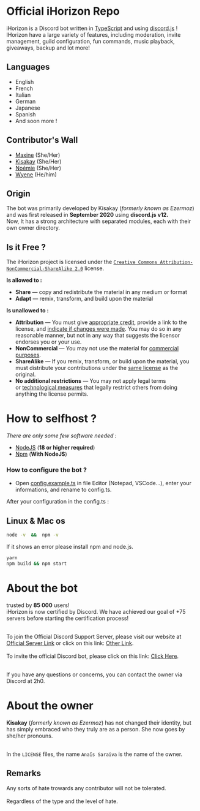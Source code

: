 # Official iHorizon Repo

iHorizon is a Discord bot written in [TypeScript](https://www.typescriptlang.org/) and using [discord.js](https://discord.js.org) !
<br>
IHorizon have a large variety of features, including moderation, invite management, guild configuration, fun commands, music playback, giveaways, backup and lot more!

## Languages
* English
* French
* Italian
* German
* Japanese
* Spanish
* And soon more !

## Contributor's Wall

- [Maxine](https://github.com/mxi1n) (She/Her)
- [Kisakay](https://github.com/Kisakay) (She/Her)
- [Noémie](https://github.com/name-shitty-github-profile) (She/Her)
- [Wyene](https://github.com/WyeneCloud) (He/him)

## Origin
The bot was primarily developed by Kisakay (*formerly known as Ezermoz*) and was first released in **September 2020** using **discord.js v12.**<br>
Now, It has a strong architecture with separated modules, each with their own owner directory.

## Is it Free ?
The iHorizon project is licensed under the  [`Creative Commons Attribution-NonCommercial-ShareAlike 2.0`](https://creativecommons.org/licenses/by-nc-sa/2.0/) license.

**Is allowed to :**
-   **Share** — copy and redistribute the material in any medium or format
-   **Adapt** — remix, transform, and build upon the material

**Is unallowed to :**

-   **Attribution** — You must give [appropriate credit](https://creativecommons.org/licenses/by-nc-sa/2.0/#), provide a link to the license, and [indicate if changes were made](https://creativecommons.org/licenses/by-nc-sa/2.0/#). You may do so in any reasonable manner, but not in any way that suggests the licensor endorses you or your use.
-   **NonCommercial** — You may not use the material for [commercial purposes](https://creativecommons.org/licenses/by-nc-sa/2.0/#).
-   **ShareAlike** — If you remix, transform, or build upon the material, you must distribute your contributions under the [same license](https://creativecommons.org/licenses/by-nc-sa/2.0/#) as the original.
-   **No additional restrictions** — You may not apply legal terms or [technological measures](https://creativecommons.org/licenses/by-nc-sa/2.0/#) that legally restrict others from doing anything the license permits.

# How to selfhost ?

_There are only some few software needed :_
- [NodeJS](https://nodejs.org) (**18 or higher required**)
- [Npm](https://npmjs.com) (**With NodeJS**)

### How to configure the bot ?
* Open [config.example.ts](https://github.com/ihrz/ihrz/blob/main/src/files/config.example.ts) in file Editor (Notepad, VSCode...), enter your informations, and rename to config.ts.

After your configuration in the config.ts :

## Linux & Mac os
```bash
node -v  &&  npm -v
```
If it shows an error please install npm and node.js.
```bash
yarn
npm build && npm start
```

# About the bot
trusted by **85 000** users!
<br>
iHorizon is now certified by Discord. We have achieved our goal of +75 servers before starting the certification process!<br><br>

To join the Official Discord Support Server, please visit our website at [Official Server Link](http://discord.ihorizon.me/) or click on this link: [Other Link](https://discord.gg/ZpBPGNsAsu).<br><br>
To invite the official Discord bot, please click on this link: [Click Here](https://discord.com/api/oauth2/authorize?client_id=945202900907470899&permissions=8&scope=bot).<br><br>

If you have any questions or concerns, you can contact the owner via Discord at 2h0.
# About the owner

**Kisakay** (*formerly known as Ezermoz*) has not changed their identity, but has simply embraced who they truly are as a person. She now goes by she/her pronouns.<br><br>

In the `LICENSE` files, the name `Anaïs Saraiva` is the name of the owner.
## Remarks
Any sorts of hate trowards any contributor will not be tolerated.
<br><br>
Regardless of the type and the level of hate.

